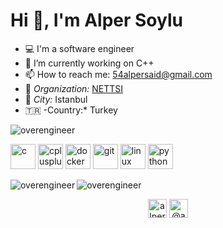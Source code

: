 # Hi 👋, I'm Alper Soylu

- 💻 I'm a software engineer
- 🔭 I’m currently working on C++
- 📫 How to reach me: 54alpersaid@gmail.com
- 💼 *Organization:* [NETTSI](https://www.nettsi.com/)
- 🌆 *City:* Istanbul
- 🇹🇷 -Country:* Turkey

<p align="left"> <img src="https://komarev.com/ghpvc/?username=overengineer" alt="overengineer" /> </p>

<p align="left"><img src="https://devicons.github.io/devicon/devicon.git/icons/c/c-original.svg" alt="c" width="40" height="40"/> <img src="https://devicons.github.io/devicon/devicon.git/icons/cplusplus/cplusplus-original.svg" alt="cplusplus" width="40" height="40"/> <img src="https://devicons.github.io/devicon/devicon.git/icons/docker/docker-original-wordmark.svg" alt="docker" width="40" height="40"/> <img src="https://www.vectorlogo.zone/logos/git-scm/git-scm-icon.svg" alt="git" width="40" height="40"/> <img src="https://devicons.github.io/devicon/devicon.git/icons/linux/linux-original.svg" alt="linux" width="40" height="40"/> <img src="https://devicons.github.io/devicon/devicon.git/icons/python/python-original.svg" alt="python" width="40" height="40"/></p><img align="left" src="https://github-readme-stats.vercel.app/api/top-langs/?username=overengineer&layout=compact&hide=html" alt="overengineer" />

<img align="center" src="https://github-readme-stats.vercel.app/api?username=overengineer&show_icons=true" alt="overengineer" />

<p align="center">
<a href="https://linkedin.com/in/alpersaidsoylu" target="blank"><img align="center" src="https://cdn.jsdelivr.net/npm/simple-icons@3.0.1/icons/linkedin.svg" alt="alpersaidsoylu" height="30" width="30" /></a>
<a href="https://medium.com/@asoylu" target="blank"><img align="center" src="https://cdn.jsdelivr.net/npm/simple-icons@3.0.1/icons/medium.svg" alt="@asoylu" height="30" width="30" /></a>
</p>
